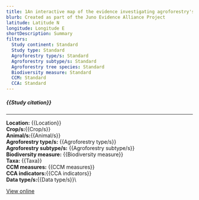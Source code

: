 ```yaml
---
title: 1An interactive map of the evidence investigating agroforestry's role in biodiversity and climate change mitigation and adaptation in low- and middle- income countries
blurb: Created as part of the Juno Evidence Alliance Project
latitude: Latitude N
longitude: Longitude E
shortDescription: Summary
filters:
  Study continent: Standard 
  Study type: Standard
  Agroforestry type/s: Standard
  Agroforestry subtype/s: Standard
  Agroforestry tree species: Standard
  Biodiversity measure: Standard
  CCM: Standard
  CCA: Standard
---
```

##### {{Study citation}}

---

**Location:** {{Location}}\
**Crop/s:**{{Crop/s}}\
**Animal/s:**{{Animal/s}}\
**Agroforestry type/s:** {{Agroforestry type/s}}\
**Agroforestry subtype/s:** {{Agroforestry subtype/s}}\
**Biodiversity measure:** {{Biodiversity measure}}\
**Taxa:** {{Taxa}}\
**CCM measures:** {{CCM measures}}\
**CCA indicators:**{{CCA indicators}}\
**Data type/s:**{{Data type/s}}\

[View online]({{Hyperlink}})

